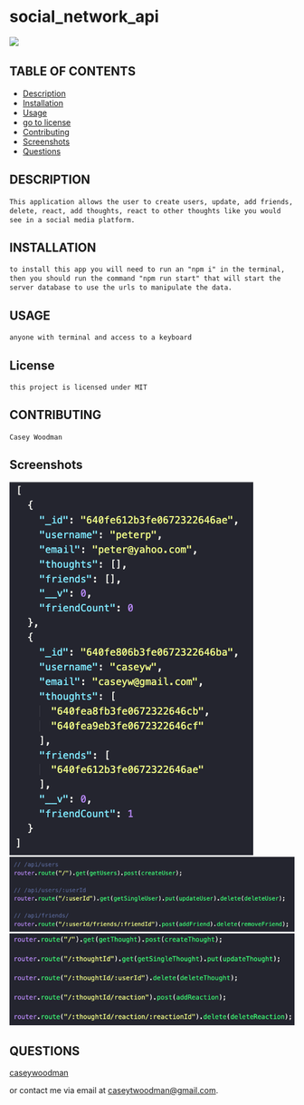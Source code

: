 # social_network_api

  <img src="https://img.shields.io/badge/license-MIT-blue.svg">
   
  ## TABLE OF CONTENTS
  * [Description](#description)
  * [Installation](#installation)
  * [Usage](#usage)
  * [go to license](#license)
  * [Contributing](#contributing)
  * [Screenshots](#screenshots)
  * [Questions](#questions)
  
  ## DESCRIPTION
    This application allows the user to create users, update, add friends, delete, react, add thoughts, react to other thoughts like you would see in a social media platform.
    
  ## INSTALLATION
    to install this app you will need to run an "npm i" in the terminal, then you should run the command "npm run start" that will start the server database to use the urls to manipulate the data.

## USAGE

    anyone with terminal and access to a keyboard

## License

    this project is licensed under MIT

## CONTRIBUTING

    Casey Woodman

## Screenshots

![Data displayed in thunderclient](./assets/Thunderclient%20data.png) ![api routes for users](./assets/Users%20Api%20Route.png) ![api routes for thoughts](./assets/Thoughts%20Api%20Routes.png)

## QUESTIONS

[caseywoodman](https://github.com/caseywoodman/social_network_api)

or contact me via email at caseytwoodman@gmail.com.
